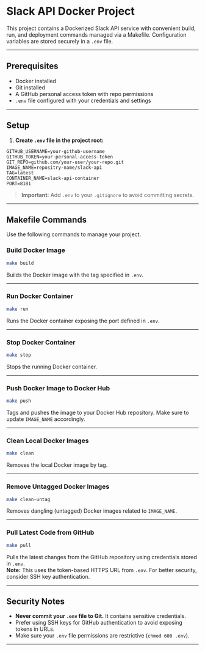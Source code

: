
# Slack API Docker Project

This project contains a Dockerized Slack API service with convenient build, run, and deployment commands managed via a Makefile. Configuration variables are stored securely in a `.env` file.

---

## Prerequisites

- Docker installed
- Git installed
- A GitHub personal access token with repo permissions
- `.env` file configured with your credentials and settings

---

## Setup

1. **Create `.env` file in the project root:**

```env
GITHUB_USERNAME=your-github-username
GITHUB_TOKEN=your-personal-access-token
GIT_REPO=github.com/your-user/your-repo.git
IMAGE_NAME=repositry-name/slack-api
TAG=latest
CONTAINER_NAME=slack-api-container
PORT=8181
```

> **Important:** Add `.env` to your `.gitignore` to avoid committing secrets.

---

## Makefile Commands

Use the following commands to manage your project.

### Build Docker Image

```bash
make build
```

Builds the Docker image with the tag specified in `.env`.

---

### Run Docker Container

```bash
make run
```

Runs the Docker container exposing the port defined in `.env`.

---

### Stop Docker Container

```bash
make stop
```

Stops the running Docker container.

---

### Push Docker Image to Docker Hub

```bash
make push
```

Tags and pushes the image to your Docker Hub repository. Make sure to update `IMAGE_NAME` accordingly.

---

### Clean Local Docker Images

```bash
make clean
```

Removes the local Docker image by tag.

---

### Remove Untagged Docker Images

```bash
make clean-untag
```

Removes dangling (untagged) Docker images related to `IMAGE_NAME`.

---

### Pull Latest Code from GitHub

```bash
make pull
```

Pulls the latest changes from the GitHub repository using credentials stored in `.env`.  
**Note:** This uses the token-based HTTPS URL from `.env`. For better security, consider SSH key authentication.

---

## Security Notes

- **Never commit your `.env` file to Git.** It contains sensitive credentials.
- Prefer using SSH keys for GitHub authentication to avoid exposing tokens in URLs.
- Make sure your `.env` file permissions are restrictive (`chmod 600 .env`).

---
